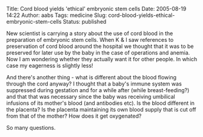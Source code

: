 Title: Cord blood yields 'ethical' embryonic stem cells
Date: 2005-08-19 14:22
Author: aabs
Tags: medicine
Slug: cord-blood-yields-ethical-embryonic-stem-cells
Status: published

New scientist is carrying a story about the use of cord blood in the preparation of embryonic stem cells. When K & I saw references to preservation of cord blood around the hospital we thought that it was to be preserved for later use by the baby in the case of operations and anemia. Now I am wondering whether they actually want it for other people. In which case my eagerness is slightly less!

And there's another thing - what is different about the blood flowing through the cord anyway? I thought that a baby's immune system was suppressed during gestation and for a while after (while breast-feeding?) and that that was necessary since the baby was receiving umbilical infusions of its mother's blood (and antibodies etc). Is the blood different in the placenta? Is the placenta maintaining its own blood supply that is cut off from that of the mother? How does it get oxygenated?

So many questions.
